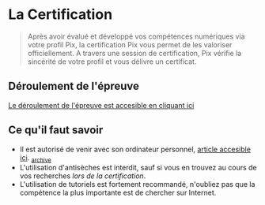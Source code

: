 # La Certification

> Après avoir évalué et développé vos compétences numériques via votre profil Pix, la certification Pix vous permet de les valoriser officiellement. A travers une session de certification, Pix vérifie la sincérité de votre profil et vous délivre un certificat.

## Déroulement de l'épreuve

[Le déroulement de l'épreuve est accesible en cliquant ici](https://support.pix.org/fr/support/solutions/articles/15000039381-comment-se-d%C3%A9roule-la-session-de-certification-)

## Ce qu'il faut savoir

- Il est autorisé de venir avec son ordinateur personnel, [article accesible ici](https://support.pix.org/fr/support/solutions/articles/15000039384-puis-je-amener-mon-ordinateur-ou-choisir-le-syst%C3%A8me-d-exploitation-de-l-ordinateur-sur-lequel-je-sera). <sub>[archive](https://web.archive.org/web/20210730103802/https://support.pix.org/fr/support/solutions/articles/15000039384-puis-je-amener-mon-ordinateur-ou-choisir-le-syst%C3%A8me-d-exploitation-de-l-ordinateur-sur-lequel-je-sera)</sub>
- L'utilisation d'antisèches est interdit, sauf si vous en trouvez au cours de vos recherches *lors de la certification*.
- L'utilisation de tutoriels est fortement recommandé, n'oubliez pas que la compétence la plus importante est de chercher sur Internet.
